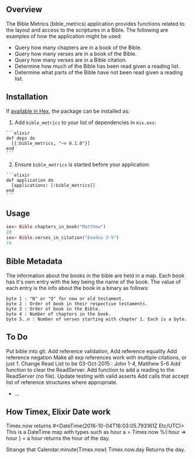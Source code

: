 ## Overview

The Bible Metrics (bible_metrics) application provides functions related to the layout and access to the scriptures in a Bible. The following are examples of how the application might be used:

* Query how many chapters are in a book of the Bible.
* Query how many verses are in a book of the Bible.
* Query how many verses are in a Bible citation.
* Determine how much of the Bible has been read given a reading list.
* Determine what parts of the Bible have not been read given a reading list.

## Installation

If [available in Hex](https://hex.pm/docs/publish), the package can be installed as:

  1. Add `bible_metrics` to your list of dependencies in `mix.exs`:

    ```elixir
    def deps do
      [{:bible_metrics, "~> 0.1.0"}]
    end
    ```

  2. Ensure `bible_metrics` is started before your application:

    ```elixir
    def application do
      [applications: [:bible_metrics]]
    end
    ```
## Usage

  ```elixir
  iex> Bible.chapters_in_book("Matthew")
  28
  iex> Bible.verses_in_citation("Exodus 3-5")
  74
  ```

## Bible Metadata

The information about the books in the bible are held in a map. Each book has
it's own entry with the key being the name of the book. The value of each entry
is the info about the book in a binary as follows:

    byte 1 : "N" or "O" for new or old testament.
    byte 2 : Order of book in their respective testaments.
    byte 3 : Order of book in the Bible.
    byte 4 : Number of chapters in the book.
    byte 5..n : Number of verses starting with chapter 1. Each is a byte.

## To Do
  Put bible into git.
  Add reference validation,
  Add reference equality
  Add reference negation
  Make all exp references work with multiple citations, or just 1.
  Change Read List to be 03-Oct-2015 : John 1-4, Matthew 5-6
  Add function to clear the ReadServer.
  Add function to add a reading to the ReadServer (no file).
  Update testing with valid asserts
  Add calls that accept list of reference structures where appropriate.
- ...

## How Timex, Elixir Date work
Timex.now returns
#<DateTime(2016-10-04T16:03:05.793161Z Etc/UTC)>
This is a DateTime map with types such as hour
a = Timex.now
%{:hour => hour } = a
hour
returns the hour of the day.

Strange that
Calendar.minute(Timex.now)
Timex.now.day
Returns the day.
